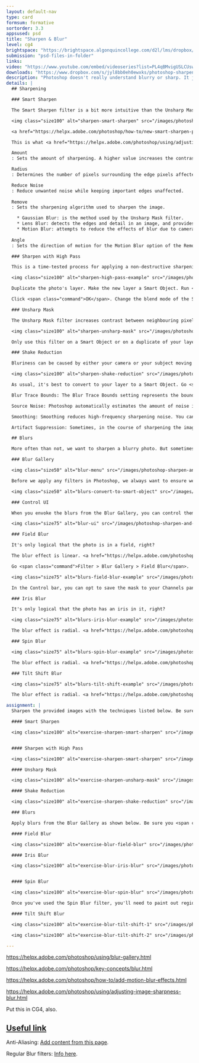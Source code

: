 ```yaml
---
layout: default-nav
type: card
formsum: formative
sortorder: 3.3
appsused: psd
title: "Sharpen & Blur"
level: cg4
brightspace: "https://brightspace.algonquincollege.com/d2l/lms/dropbox/user/folder_submit_files.d2l?db=123822&grpid=0&isprv=&bp=0&ou=145538"
submission: "psd-files-in-folder"
links:
video: "https://www.youtube.com/embed/videoseries?list=PL4qBMvigUSLCUswI9YXYxaFu9nKSO0a1o"
downloads: "https://www.dropbox.com/s/jyl8bb0eh0ewxks/photoshop-sharpen-and-blur.zip?dl=1"
description: "Photoshop doesn't really understand blurry or sharp. It just sees more or less contrast between pixels. It uses different algorithms in its blurring and sharpening tools to achieve its ends. Yeah. Algorithms."
details: |
  ## Sharpening

  ### Smart Sharpen

  The Smart Sharpen filter is a bit more intuitive than the Unsharp Mask filter. There are controls for highlights and shadow areas which give you more control.

  <img class="size100" alt="sharpen-smart-sharpen" src="/images/photoshop-sharpen-and-blur/sharpen-smart-sharpen.jpg">

  <a href="https://helpx.adobe.com/photoshop/how-to/new-smart-sharpen-photoshop.html" target="_blank" title="Adobe's video tutorial on the Smart Sharpen filter.">Video tutorial</a> on the Smart Sharpen filter.

  This is what <a href="https://helpx.adobe.com/photoshop/using/adjusting-image-sharpness-blur.html" target="_blank" title="Adobe's support page for Smart Sharpen">Adobe</a> has to say about the its settings:

  Amount
  : Sets the amount of sharpening. A higher value increases the contrast between edge pixels, giving the appearance of greater sharpness.

  Radius
  : Determines the number of pixels surrounding the edge pixels affected by the sharpening. The greater the radius value, the wider the edge effects and the more obvious the sharpening.

  Reduce Noise
  : Reduce unwanted noise while keeping important edges unaffected.
  
  Remove
  : Sets the sharpening algorithm used to sharpen the image.

    * Gaussian Blur: is the method used by the Unsharp Mask filter.
    * Lens Blur: detects the edges and detail in an image, and provides finer sharpening of detail and reduced sharpening halos.
    * Motion Blur: attempts to reduce the effects of blur due to camera or subject movement. Set the Angle control if you choose Motion Blur.
  
  Angle
  : Sets the direction of motion for the Motion Blur option of the Remove control.

  ### Sharpen with High Pass

  This is a time-tested process for applying a non-destructive sharpening effect to a photo. It can also be applied to a selected area of a photo with the help of a mask.

  <img class="size100" alt="sharpen-high-pass-example" src="/images/photoshop-sharpen-and-blur/sharpen-high-pass-example.jpg">

  Duplicate the photo's layer. Make the new layer a Smart Object. Run <span class="command">Filter > Other > High Pass...</span> on the Smart Object. Dial up the settings until you start to see colour through the grey. Back it off only until the colour is gone.

  Click <span class="command">OK</span>. Change the blend mode of the Smart Object to <span class="command">Overlay</span>. Since you made the layer a Smart Object, you can double-click on the High Pass entry in your Layers panel to edit the High Pass settings after the fact.

  ### Unsharp Mask

  The Unsharp Mask filter increases contrast between neighbouring pixels. The radius setting determines the size of the area inside which the pixels will be compared. The Threshold settings determines how different the pixels need to be before they are affected by the filter. So, Threshold has a mitigating effect.

  <img class="size100" alt="sharpen-unsharp-mask" src="/images/photoshop-sharpen-and-blur/sharpen-unsharp-mask.jpg">

  Only use this filter on a Smart Object or on a duplicate of your layer. A Smart Object is better.

  ### Shake Reduction

  Bluriness can be caused by either your camera or your subject moving as you take your photo. The result is a motion blur of your subject.

  <img class="size100" alt="sharpen-shake-reduction" src="/images/photoshop-sharpen-and-blur/sharpen-shake-reduction.jpg">

  As usual, it's best to convert to your layer to a Smart Object. Go <span class="command">Filter > Sharpen > Shake Reduction...</span>. This is what <a href="https://helpx.adobe.com/photoshop/using/reduce-camera-shake-induced-blurring.html" target="_blank" title="Adobe's support page about the Shake Reduction filter.">Adobe</a> has to say about the filter.

  Blur Trace Bounds: The Blur Trace Bounds setting represents the bound size of the blur trace. You can adjust this value if necessary.

  Source Noise: Photoshop automatically estimates the amount of noise in the image. If necessary, select a different value (Auto/Low/Medium/High).

  Smoothing: Smoothing reduces high-frequency sharpening noise. You can move the slider to a value different from the default 30%. A low Smoothing setting is recommended.

  Artifact Suppression: Sometimes, in the course of sharpening the image, you may observe some noticeable noise artifacts.

  ## Blurs

  More often than not, we want to sharpen a blurry photo. But sometimes, intentionally blurring a photo can add drama, motion or a short depth of field to your composition. We'll explore all these effects and more in this exercise. There are a range of blurring tools available in Photoshop. The first we'll look at is the Blur Gallery.

  ### Blur Gallery

  <img class="size50" alt="blur-menu" src="/images/photoshop-sharpen-and-blur/blur-menu.jpg">

  Before we apply any filters in Photoshop, we always want to ensure we're working on a Smart Object. This will make it that the filters are non-desctructive. That means that the actual pixel data of the photo will not be touched. The filters on a Smart Object are kind of on their own layer, separate from the photo's pixels.

  <img class="size50" alt="blurs-convert-to-smart-object" src="/images/photoshop-sharpen-and-blur/blurs-convert-to-smart-object.jpg">

  ### Control UI

  When you envoke the blurs from the Blur Gallery, you can control them either from the on-screen controls or from the Control Bar along the top of the screen. These are the on-screen controls.

  <img class="size75" alt="blur-ui" src="/images/photoshop-sharpen-and-blur/blur-ui.jpg">

  ### Field Blur

  It's only logical that the photo is in a field, right?

  The blur effect is linear. <a href="https://helpx.adobe.com/photoshop/using/blur-gallery.html" target="_blank" title="Adobe's support page about Blur Gallery">Adobe</a>: Use Field Blur to build a gradient of blurs, by defining multiple blur points with different amounts of blur. Add multiple pins to the image and specify a blur amount for each pin. The final result is combined effect of all blur pins on the image. You can even add a pin outside the image, to apply the blur at corners.

  Go <span class="command">Filter > Blur Gallery > Field Blur</span>.

  <img class="size75" alt="blurs-field-blur-example" src="/images/photoshop-sharpen-and-blur/blurs-field-blur-example.jpg">

  In the Control bar, you can opt to save the mask to your Channels panel, in case you wish to apply the mask to something else in your composition.

  ### Iris Blur

  It's only logical that the photo has an iris in it, right?

  <img class="size75" alt="blurs-iris-blur-example" src="/images/photoshop-sharpen-and-blur/blurs-iris-blur-example.jpg">

  The blur effect is radial. <a href="https://helpx.adobe.com/photoshop/using/blur-gallery.html" target="_blank" title="Adobe's support page about Blur Gallery">Adobe</a>: Use the Iris blur to simulate a shallow depth-of-field effect to your picture, irrespective of the camera or lens used. You can also define multiple focus points, an effect almost impossible to achieve using traditional camera techniques.

  ### Spin Blur

  <img class="size75" alt="blurs-spin-blur-example" src="/images/photoshop-sharpen-and-blur/blurs-spin-blur-example.jpg">

  The blur effect is radial. <a href="https://helpx.adobe.com/photoshop/using/blur-gallery.html" target="_blank" title="Adobe's support page about Blur Gallery">Adobe</a>: Using the Spin Blur effect, you can rotate and blur the image around one or more points. The spin blur is a radial blur measured in degrees. Photoshop lets you work with center points, blur size and shape, and other settings, all while viewing a live preview of the changes.

  ### Tilt Shift Blur

  <img class="size75" alt="blurs-tilt-shift-example" src="/images/photoshop-sharpen-and-blur/blurs-tilt-shift-example.jpg">

  The blur effect is radial. <a href="https://helpx.adobe.com/photoshop/using/blur-gallery.html" target="_blank" title="Adobe's support page about Blur Gallery">Adobe</a>: Use the <a href="https://en.wikipedia.org/wiki/Tilt&ndash;shift_photography" target="_blank" title="Wikipedia's page on Tilt-Shift photography.">Tilt-Shift effect</a> to simulate an image taken with a tilt-shift lens. This special effect blur defines area of sharpness, and then fades to a blur at the edges. The Tilt-Shift effect can be used to simulate photos of miniature objects.

assignment: |
  Sharpen the provided images with the techniques listed below. Be sure you <span class="command">Convert for Smart Filters</span> at the outset.

  #### Smart Sharpen

  <img class="size100" alt="exercise-sharpen-smart-sharpen" src="/images/photoshop-sharpen-and-blur/exercise-sharpen-smart-sharpen.jpg">


  #### Sharpen with High Pass

  <img class="size100" alt="exercise-sharpen-smart-sharpen" src="/images/photoshop-sharpen-and-blur/exercise-sharpen-high-pass.jpg">

  #### Unsharp Mask

  <img class="size100" alt="exercise-sharpen-unsharp-mask" src="/images/photoshop-sharpen-and-blur/exercise-sharpen-unsharp-mask.jpg">

  #### Shake Reduction

  <img class="size100" alt="exercise-sharpen-shake-reduction" src="/images/photoshop-sharpen-and-blur/exercise-sharpen-shake-reduction.jpg">

  ### Blurs

  Apply blurs from the Blur Gallery as shown below. Be sure you <span class="command">Convert for Smart Filters</span> at the outset.

  #### Field Blur

  <img class="size100" alt="exercise-blur-field-blur" src="/images/photoshop-sharpen-and-blur/exercise-blur-field-blur.jpg">

  #### Iris Blur

  <img class="size100" alt="exercise-blur-iris-blur" src="/images/photoshop-sharpen-and-blur/exercise-blur-iris-blur.jpg">


  #### Spin Blur

  <img class="size100" alt="exercise-blur-spin-blur" src="/images/photoshop-sharpen-and-blur/exercise-blur-spin-blur.jpg">

  Once you've used the Spin Blur filter, you'll need to paint out regions on the filter's mask. You want to make sure you don't blur the fender or the ground.

  #### Tilt Shift Blur

  <img class="size100" alt="exercise-blur-tilt-shift-1" src="/images/photoshop-sharpen-and-blur/exercise-blur-tilt-shift-1.jpg">

  <img class="size100" alt="exercise-blur-tilt-shift-2" src="/images/photoshop-sharpen-and-blur/exercise-blur-tilt-shift-2.jpg">

---
```

https://helpx.adobe.com/photoshop/using/blur-gallery.html

https://helpx.adobe.com/photoshop/key-concepts/blur.html

https://helpx.adobe.com/photoshop/how-to/add-motion-blur-effects.html

https://helpx.adobe.com/photoshop/using/adjusting-image-sharpness-blur.html

  Put this in CG4, also.

  ## <a href="https://helpx.adobe.com/photoshop/using/adjusting-image-sharpness-blur.html" target="_blank">Useful link</a>

  Anti-Aliasing: <a href="https://helpx.adobe.com/photoshop/key-concepts/aliasing-anti-aliasing.html" target="_blank" title="">Add content from this page</a>.

  Regular Blur filters: <a href="https://helpx.adobe.com/photoshop/using/filter-effects-reference.html#blur_filters" target="_blank" title="Submit your assignment on Brightspace.">Info here</a>.
